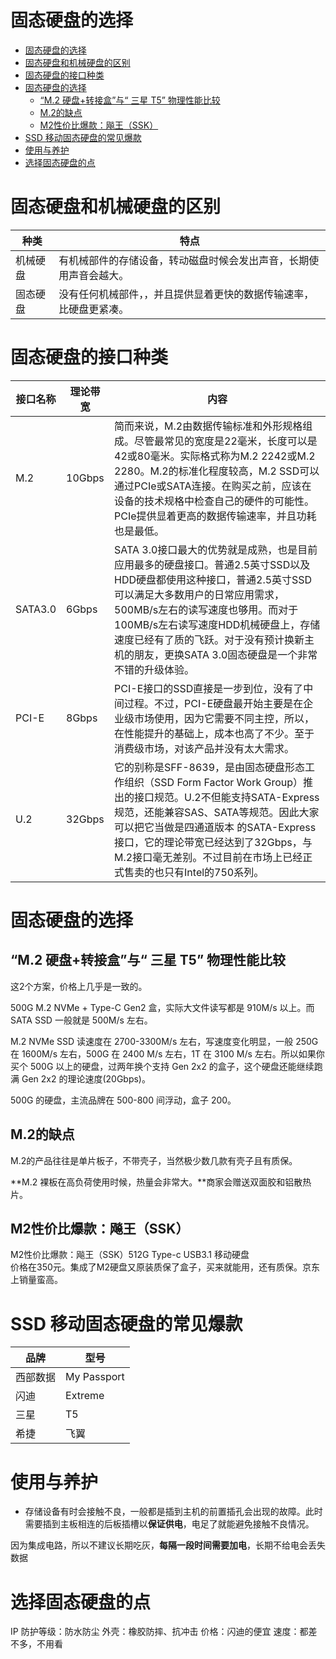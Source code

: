 # 固态硬盘的选择



<!-- TOC -->

- [固态硬盘的选择](#固态硬盘的选择)
- [固态硬盘和机械硬盘的区别](#固态硬盘和机械硬盘的区别)
- [固态硬盘的接口种类](#固态硬盘的接口种类)
- [固态硬盘的选择](#固态硬盘的选择-1)
    - [“M.2 硬盘+转接盒”与“ 三星 T5” 物理性能比较](#m2-硬盘转接盒与-三星-t5-物理性能比较)
    - [M.2的缺点](#m2的缺点)
    - [M2性价比爆款：飚王（SSK）](#m2性价比爆款飚王ssk)
- [SSD 移动固态硬盘的常见爆款](#ssd-移动固态硬盘的常见爆款)
- [使用与养护](#使用与养护)
- [选择固态硬盘的点](#选择固态硬盘的点)

<!-- /TOC -->

# 固态硬盘和机械硬盘的区别


种类|特点
---|---
机械硬盘|有机械部件的存储设备，转动磁盘时候会发出声音，长期使用声音会越大。
固态硬盘|没有任何机械部件，，并且提供显着更快的数据传输速率，比硬盘更紧凑。


# 固态硬盘的接口种类

接口名称|理论带宽|内容
---|---|---
M.2|10Gbps|简而来说，M.2由数据传输标准和外形规格组成。尽管最常见的宽度是22毫米，长度可以是42或80毫米。实际格式称为M.2 2242或M.2 2280。M.2的标准化程度较高，M.2 SSD可以通过PCIe或SATA连接。在购买之前，应该在设备的技术规格中检查自己的硬件的可能性。PCIe提供显着更高的数据传输速率，并且功耗也是最低。
SATA3.0|6Gbps|SATA 3.0接口最大的优势就是成熟，也是目前应用最多的硬盘接口。普通2.5英寸SSD以及HDD硬盘都使用这种接口，普通2.5英寸SSD可以满足大多数用户的日常应用需求，500MB/s左右的读写速度也够用。而对于100MB/s左右读写速度HDD机械硬盘上，存储速度已经有了质的飞跃。对于没有预计换新主机的朋友，更换SATA 3.0固态硬盘是一个非常不错的升级体验。
PCI-E|8Gbps|PCI-E接口的SSD直接是一步到位，没有了中间过程。不过，PCI-E硬盘最开始主要是在企业级市场使用，因为它需要不同主控，所以，在性能提升的基础上，成本也高了不少。至于消费级市场，对该产品并没有太大需求。
U.2|32Gbps|它的别称是SFF-8639，是由固态硬盘形态工作组织（SSD Form Factor Work Group）推出的接口规范。U.2不但能支持SATA-Express规范，还能兼容SAS、SATA等规范。因此大家可以把它当做是四通道版本 的SATA-Express接口，它的理论带宽已经达到了32Gbps，与M.2接口毫无差别。不过目前在市场上已经正式售卖的也只有Intel的750系列。


# 固态硬盘的选择

## “M.2 硬盘+转接盒”与“ 三星 T5” 物理性能比较

这2个方案，价格上几乎是一致的。

500G M.2 NVMe + Type-C Gen2 盒，实际大文件读写都是 910M/s 以上。而 SATA SSD 一般就是 500M/s 左右。

M.2 NVMe SSD 读速度在 2700-3300M/s 左右，写速度变化明显，一般 250G 在 1600M/s 左右，500G 在 2400 M/s 左右，1T 在 3100 M/s 左右。所以如果你买个 500G 以上的硬盘，过两年换个支持 Gen 2x2 的盒子，这个硬盘还能继续跑满 Gen 2x2 的理论速度(20Gbps)。

500G 的硬盘，主流品牌在 500-800 间浮动，盒子 200。

## M.2的缺点

M.2的产品往往是单片板子，不带壳子，当然极少数几款有壳子且有质保。

**M.2 裸板在高负荷使用时候，热量会非常大。**商家会赠送双面胶和铝散热片。

##  M2性价比爆款：飚王（SSK）

M2性价比爆款：飚王（SSK）512G Type-c USB3.1 移动硬盘  
价格在350元。集成了M2硬盘又原装质保了盒子，买来就能用，还有质保。京东上销量蛮高。

# SSD 移动固态硬盘的常见爆款


品牌|型号
---|---
西部数据|My Passport
闪迪|Extreme
三星|T5
希捷|飞翼





# 使用与养护

- 存储设备有时会接触不良，一般都是插到主机的前置插孔会出现的故障。此时需要插到主板相连的后板插槽以**保证供电**，电足了就能避免接触不良情况。


因为集成电路，所以不建议长期吃灰，**每隔一段时间需要加电**，长期不给电会丢失数据


# 选择固态硬盘的点

IP 防护等级：防水防尘
外壳：橡胶防摔、抗冲击
价格：闪迪的便宜
速度：都差不多，不用看